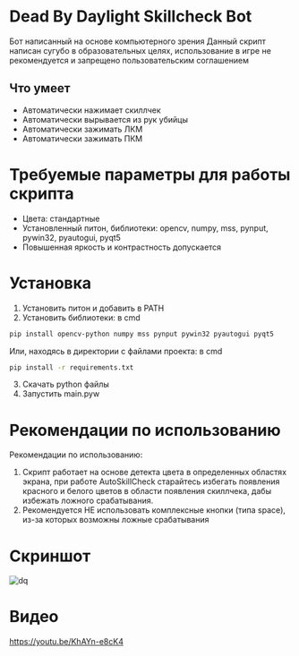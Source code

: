 # Dead By Daylight Skillcheck Bot
Бот написанный на основе компьютерного зрения
Данный скрипт написан сугубо в образовательных целях, использование в игре не рекомендуется и запрещено пользовательским соглашением
## Что умеет
- Автоматически нажимает скиллчек
- Автоматически вырывается из рук убийцы
- Автоматически зажимать ЛКМ
- Автоматически зажимать ПКМ
# Требуемые параметры для работы скрипта
- Цвета: стандартные
- Установленный питон, библиотеки: opencv, numpy, mss, pynput, pywin32, pyautogui, pyqt5
- Повышенная яркость и контрастность допускается
# Установка
1. Установить питон и добавить в PATH
2. Установить библиотеки: в cmd
```bash
pip install opencv-python numpy mss pynput pywin32 pyautogui pyqt5
```
Или, находясь в директории с файлами проекта: в cmd
```bash
pip install -r requirements.txt
```
3. Скачать python файлы
4. Запустить main.pyw
# Рекомендации по использованию
Рекомендации по использованию:
1. Скрипт работает на основе детекта цвета в определенных областях экрана, при работе AutoSkillCheck старайтесь избегать появления красного и белого цветов в области появления скиллчека, дабы избежать ложного срабатывания.
3. Рекомендуется НЕ использовать комплексные кнопки (типа space), из-за которых возможны ложные срабатывания
# Скриншот
![dq](https://user-images.githubusercontent.com/69106429/131217271-0a477dd2-c7cd-42b7-948e-6c828d5ea784.png)
# Видео
https://youtu.be/KhAYn-e8cK4
